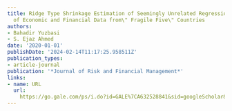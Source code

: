 ```yaml
---
title: Ridge Type Shrinkage Estimation of Seemingly Unrelated Regressions And Analytics
  of Economic and Financial Data from\" Fragile Five\" Countries
authors:
- Bahadir Yuzbasi
- S. Ejaz Ahmed
date: '2020-01-01'
publishDate: '2024-02-14T11:17:25.958511Z'
publication_types:
- article-journal
publication: '*Journal of Risk and Financial Management*'
links:
- name: URL
  url: 
    https://go.gale.com/ps/i.do?id=GALE%7CA632528841&sid=googleScholar&v=2.1&it=r&linkaccess=abs&issn=19118074&p=AONE&sw=w
---
```

